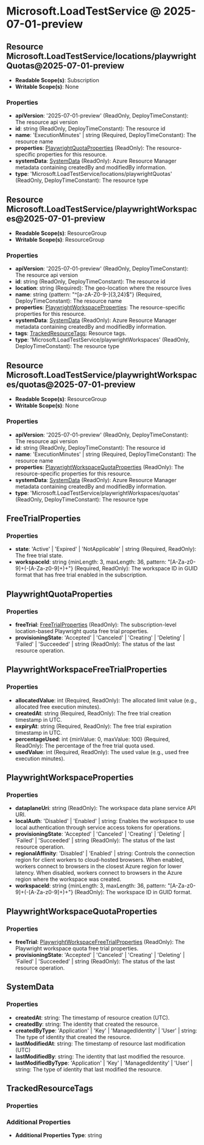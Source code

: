 # Microsoft.LoadTestService @ 2025-07-01-preview

## Resource Microsoft.LoadTestService/locations/playwrightQuotas@2025-07-01-preview
* **Readable Scope(s)**: Subscription
* **Writable Scope(s)**: None
### Properties
* **apiVersion**: '2025-07-01-preview' (ReadOnly, DeployTimeConstant): The resource api version
* **id**: string (ReadOnly, DeployTimeConstant): The resource id
* **name**: 'ExecutionMinutes' | string (Required, DeployTimeConstant): The resource name
* **properties**: [PlaywrightQuotaProperties](#playwrightquotaproperties) (ReadOnly): The resource-specific properties for this resource.
* **systemData**: [SystemData](#systemdata) (ReadOnly): Azure Resource Manager metadata containing createdBy and modifiedBy information.
* **type**: 'Microsoft.LoadTestService/locations/playwrightQuotas' (ReadOnly, DeployTimeConstant): The resource type

## Resource Microsoft.LoadTestService/playwrightWorkspaces@2025-07-01-preview
* **Readable Scope(s)**: ResourceGroup
* **Writable Scope(s)**: ResourceGroup
### Properties
* **apiVersion**: '2025-07-01-preview' (ReadOnly, DeployTimeConstant): The resource api version
* **id**: string (ReadOnly, DeployTimeConstant): The resource id
* **location**: string (Required): The geo-location where the resource lives
* **name**: string {pattern: "^[a-zA-Z0-9-]{3,24}$"} (Required, DeployTimeConstant): The resource name
* **properties**: [PlaywrightWorkspaceProperties](#playwrightworkspaceproperties): The resource-specific properties for this resource.
* **systemData**: [SystemData](#systemdata) (ReadOnly): Azure Resource Manager metadata containing createdBy and modifiedBy information.
* **tags**: [TrackedResourceTags](#trackedresourcetags): Resource tags.
* **type**: 'Microsoft.LoadTestService/playwrightWorkspaces' (ReadOnly, DeployTimeConstant): The resource type

## Resource Microsoft.LoadTestService/playwrightWorkspaces/quotas@2025-07-01-preview
* **Readable Scope(s)**: ResourceGroup
* **Writable Scope(s)**: None
### Properties
* **apiVersion**: '2025-07-01-preview' (ReadOnly, DeployTimeConstant): The resource api version
* **id**: string (ReadOnly, DeployTimeConstant): The resource id
* **name**: 'ExecutionMinutes' | string (Required, DeployTimeConstant): The resource name
* **properties**: [PlaywrightWorkspaceQuotaProperties](#playwrightworkspacequotaproperties) (ReadOnly): The resource-specific properties for this resource.
* **systemData**: [SystemData](#systemdata) (ReadOnly): Azure Resource Manager metadata containing createdBy and modifiedBy information.
* **type**: 'Microsoft.LoadTestService/playwrightWorkspaces/quotas' (ReadOnly, DeployTimeConstant): The resource type

## FreeTrialProperties
### Properties
* **state**: 'Active' | 'Expired' | 'NotApplicable' | string (Required, ReadOnly): The free trial state.
* **workspaceId**: string {minLength: 3, maxLength: 36, pattern: "[A-Za-z0-9]+(-[A-Za-z0-9]+)+"} (Required, ReadOnly): The workspace ID in GUID format that has free trial enabled in the subscription.

## PlaywrightQuotaProperties
### Properties
* **freeTrial**: [FreeTrialProperties](#freetrialproperties) (ReadOnly): The subscription-level location-based Playwright quota free trial properties.
* **provisioningState**: 'Accepted' | 'Canceled' | 'Creating' | 'Deleting' | 'Failed' | 'Succeeded' | string (ReadOnly): The status of the last resource operation.

## PlaywrightWorkspaceFreeTrialProperties
### Properties
* **allocatedValue**: int (Required, ReadOnly): The allocated limit value (e.g., allocated free execution minutes).
* **createdAt**: string (Required, ReadOnly): The free trial creation timestamp in UTC.
* **expiryAt**: string (Required, ReadOnly): The free trial expiration timestamp in UTC.
* **percentageUsed**: int {minValue: 0, maxValue: 100} (Required, ReadOnly): The percentage of the free trial quota used.
* **usedValue**: int (Required, ReadOnly): The used value (e.g., used free execution minutes).

## PlaywrightWorkspaceProperties
### Properties
* **dataplaneUri**: string (ReadOnly): The workspace data plane service API URI.
* **localAuth**: 'Disabled' | 'Enabled' | string: Enables the workspace to use local authentication through service access tokens for operations.
* **provisioningState**: 'Accepted' | 'Canceled' | 'Creating' | 'Deleting' | 'Failed' | 'Succeeded' | string (ReadOnly): The status of the last resource operation.
* **regionalAffinity**: 'Disabled' | 'Enabled' | string: Controls the connection region for client workers to cloud-hosted browsers. When enabled, workers connect to browsers in the closest Azure region for lower latency. When disabled, workers connect to browsers in the Azure region where the workspace was created.
* **workspaceId**: string {minLength: 3, maxLength: 36, pattern: "[A-Za-z0-9]+(-[A-Za-z0-9]+)+"} (ReadOnly): The workspace ID in GUID format.

## PlaywrightWorkspaceQuotaProperties
### Properties
* **freeTrial**: [PlaywrightWorkspaceFreeTrialProperties](#playwrightworkspacefreetrialproperties) (ReadOnly): The Playwright workspace quota free trial properties.
* **provisioningState**: 'Accepted' | 'Canceled' | 'Creating' | 'Deleting' | 'Failed' | 'Succeeded' | string (ReadOnly): The status of the last resource operation.

## SystemData
### Properties
* **createdAt**: string: The timestamp of resource creation (UTC).
* **createdBy**: string: The identity that created the resource.
* **createdByType**: 'Application' | 'Key' | 'ManagedIdentity' | 'User' | string: The type of identity that created the resource.
* **lastModifiedAt**: string: The timestamp of resource last modification (UTC)
* **lastModifiedBy**: string: The identity that last modified the resource.
* **lastModifiedByType**: 'Application' | 'Key' | 'ManagedIdentity' | 'User' | string: The type of identity that last modified the resource.

## TrackedResourceTags
### Properties
### Additional Properties
* **Additional Properties Type**: string

